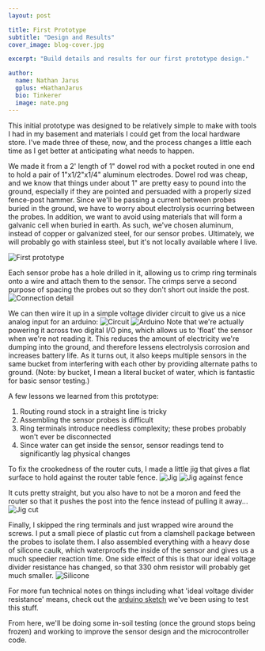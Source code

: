 ```yaml
---
layout: post

title: First Prototype
subtitle: "Design and Results"
cover_image: blog-cover.jpg

excerpt: "Build details and results for our first prototype design."

author:
  name: Nathan Jarus
  gplus: +NathanJarus
  bio: Tinkerer
  image: nate.png
---
```


This initial prototype was designed to be relatively simple to make with tools I had in my basement and materials I could get from the local hardware store. 
I've made three of these, now, and the process changes a little each time as I get better at anticipating what needs to happen. 

We made it from a 2' length of 1" dowel rod with a pocket routed in one end to hold a pair of 1"x1/2"x1/4" aluminum electrodes.
Dowel rod was cheap, and we know that things under about 1" are pretty easy to pound into the ground, especially if they are pointed and persuaded with a properly sized fence-post hammer. 
Since we'll be passing a current between probes buried in the ground, we have to worry about electrolysis ocurring between the probes. 
In addition, we want to avoid using materials that will form a galvanic cell when buried in earth. 
As such, we've chosen aluminum, instead of copper or galvanized steel, for our sensor probes.
Ultimately, we will probably go with stainless steel, but it's not locally available where I live. 

![First prototype](/images/posts/2015/02/08/1-complete.jpg)

Each sensor probe has a hole drilled in it, allowing us to crimp ring terminals onto a wire and attach them to the sensor. 
The crimps serve a second purpose of spacing the probes out so they don't short out inside the post.
![Connection detail](/images/posts/2015/02/08/1-detail.jpg)

We can then wire it up in a simple voltage divider circuit to give us a nice analog input for an arduino: 
![Circuit](/images/posts/2015/02/08/circuit.jpg)
![Arduino](/images/posts/2015/02/08/arduino.jpg)
Note that we're actually powering it across two digital I/O pins, which allows us to 'float' the sensor when we're not reading it. 
This reduces the amount of electricity we're dumping into the ground, and therefore lessens electrolysis corrosion and increases battery life.
As it turns out, it also keeps multiple sensors in the same bucket from interfering with each other by providing alternate paths to ground. 
(Note: by bucket, I mean a literal bucket of water, which is fantastic for basic sensor testing.)

A few lessons we learned from this prototype: 
1. Routing round stock in a straight line is tricky
2. Assembling the sensor probes is difficult
3. Ring terminals introduce needless complexity; these probes probably won't ever be disconnected
4. Since water can get inside the sensor, sensor readings tend to significantly lag physical changes

To fix the crookedness of the router cuts, I made a little jig that gives a flat surface to hold against the router table fence. 
![Jig](/images/posts/2015/02/08/jig-1.jpg)
![Jig against fence](/images/posts/2015/02/08/jig-2.jpg)

It cuts pretty straight, but you also have to not be a moron and feed the router so that it pushes the post into the fence instead of pulling it away...
![Jig cut](/images/posts/2015/02/08/jig-cut.jpg)

Finally, I skipped the ring terminals and just wrapped wire around the screws.
I put a small piece of plastic cut from a clamshell package between the probes to isolate them. 
I also assembled everything with a heavy dose of silicone caulk, which waterproofs the inside of the sensor and gives us a much speedier reaction time. 
One side effect of this is that our ideal voltage divider resistance has changed, so that 330 ohm resistor will probably get much smaller. 
![Silicone](/images/posts/2015/02/08/2-silicone.jpg)

For more fun technical notes on things including what 'ideal voltage divider resistance' means, check out the [arduino sketch](https://github.com/streed/farm/blob/11820bb0a3ebbf2a57b61098e9bfcadb6f4f15cd/Prototypes/1/sketch/sketch.ino) we've been using to test this stuff. 

From here, we'll be doing some in-soil testing (once the ground stops being frozen) and working to improve the sensor design and the microcontroller code. 
